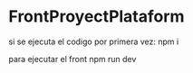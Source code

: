 # FrontProyectPlataform


si se ejecuta el codigo por primera vez:
npm i

para ejecutar el front
npm run dev